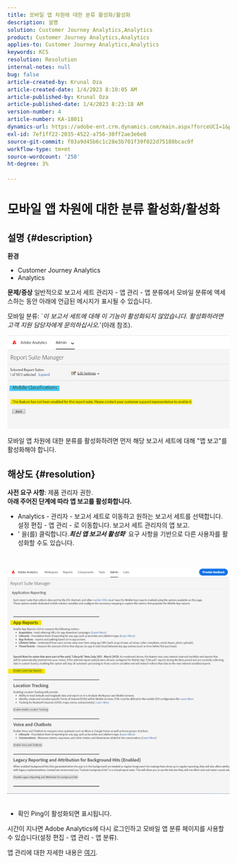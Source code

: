 ```yaml
---
title: 모바일 앱 차원에 대한 분류 활성화/활성화
description: 설명
solution: Customer Journey Analytics,Analytics
product: Customer Journey Analytics,Analytics
applies-to: Customer Journey Analytics,Analytics
keywords: KCS
resolution: Resolution
internal-notes: null
bug: false
article-created-by: Krunal Oza
article-created-date: 1/4/2023 8:10:05 AM
article-published-by: Krunal Oza
article-published-date: 1/4/2023 8:23:18 AM
version-number: 4
article-number: KA-18011
dynamics-url: https://adobe-ent.crm.dynamics.com/main.aspx?forceUCI=1&pagetype=entityrecord&etn=knowledgearticle&id=abc8232e-078c-ed11-81ac-6045bd0063aa
exl-id: 7ef1ff22-2035-4522-a756-30ff2ae3e6e8
source-git-commit: f03a9d45b6c1c28e3b701f39f022d75180bcac0f
workflow-type: tm+mt
source-wordcount: '258'
ht-degree: 3%

---
```


# 모바일 앱 차원에 대한 분류 활성화/활성화

## 설명 {#description}

<b>환경</b>
- Customer Journey Analytics
- Analytics



<b>문제/증상</b>
일반적으로 보고서 세트 관리자 - 앱 관리 - 앱 분류에서 모바일 분류에 액세스하는 동안 아래에 언급된 메시지가 표시될 수 있습니다.

모바일 분류: `*이 보고서 세트에 대해 이 기능이 활성화되지 않았습니다. 활성화하려면 고객 지원 담당자에게 문의하십시오.*&#39;(아래 참조).

![](assets/___acc8232e-078c-ed11-81ac-6045bd0063aa___.png)

모바일 앱 차원에 대한 분류를 활성화하려면 먼저 해당 보고서 세트에 대해 &quot;앱 보고&quot;를 활성화해야 합니다.


## 해상도 {#resolution}

<b>사전 요구 사항</b>: 제품 관리자 권한.<br><b>아래 주어진 단계에 따라 앱 보고를 활성화합니다.</b>
- Analytics - 관리자 - 보고서 세트로 이동하고 원하는 보고서 세트를 선택합니다. 설정 편집 - 앱 관리 - 로 이동합니다.<b> </b>보고서 세트 관리자의 앱 보고.
- &#39; 을(를) 클릭합니다.<b>*최신 앱 보고서 활성화</b>*&#39; 요구 사항을 기반으로 다른 사용자를 활성화할 수도 있습니다.

<br> <br>![](assets/0ae3ca9c-b68f-ec11-b400-00224804a35d.png)
 
- 확인 Ping이 활성화되면 표시됩니다.


시간이 지나면 Adobe Analytics에 다시 로그인하고 모바일 앱 분류 페이지를 사용할 수 있습니다(설정 편집 - 앱 관리 - 앱 분류).

앱 관리에 대한 자세한 내용은 [여기](https://nam04.safelinks.protection.outlook.com/?url=https%3A%2F%2Fexperienceleague.adobe.com%2Fdocs%2Fanalytics%2Fadmin%2Fadmin-tools%2Fmobile-management.html%3Flang%3Den&amp;amp;data=04%7C01%7Cnilotpalb%40adobe.com%7C3c1d5032d121424be46208d9f1d8905c%7Cfa7b1b5a7b34438794aed2c178decee1%7C0%7C0%7C637806734700482559%7CUnknown%7CTWFpbGZsb3d8eyJWIjoiMC4wLjAwMDAiLCJQIjoiV2luMzIiLCJBTiI6Ik1haWwiLCJXVCI6Mn0%3D%7C3000&amp;amp;sdata=uxWerDD%2FHHZVSk%2B6eY0p2czXyW3BtXq75lRarjebwak%3D&amp;amp;reserved=0 "링크를 따라가려면 클릭하십시오. https://experienceleague.adobe.com/docs/analytics/admin/admin-tools/mobile-management.html?lang=en").
